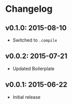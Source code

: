 # Changelog

## v0.1.0: 2015-08-10

- Switched to `.compile`

## v0.0.2: 2015-07-21

- Updated Boilerplate

## v0.0.1: 2015-06-22

- Initial release
